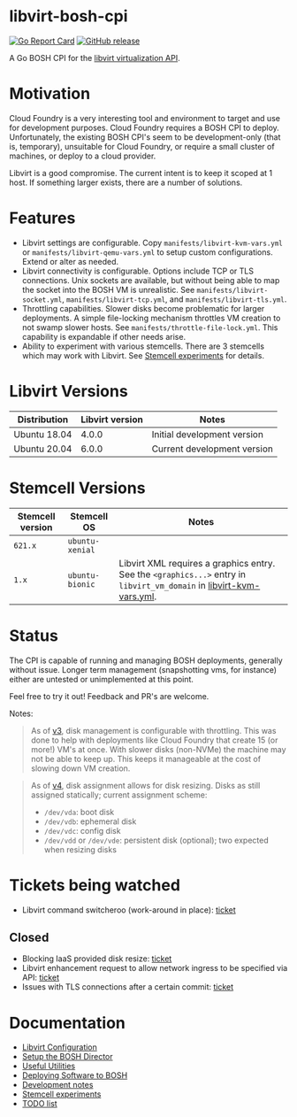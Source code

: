 # libvirt-bosh-cpi

[![Go Report Card](https://goreportcard.com/badge/github.com/a2geek/libvirt-bosh-cpi)](https://goreportcard.com/report/github.com/a2geek/libvirt-bosh-cpi)
[![GitHub release](https://img.shields.io/github/v/release/a2geek/libvirt-bosh-cpi)](https://github.com/a2geek/libvirt-bosh-cpi/releases/latest)

A Go BOSH CPI for the [libvirt virtualization API](https://libvirt.org/).

# Motivation

Cloud Foundry is a very interesting tool and environment to target and use for development purposes. Cloud Foundry requires a BOSH CPI to deploy. Unfortunately, the existing BOSH CPI's seem to be development-only (that is, temporary), unsuitable for Cloud Foundry, or require a small cluster of machines, or deploy to a cloud provider.

Libvirt is a good compromise. The current intent is to keep it scoped at 1 host. If something larger exists, there are a number of solutions.

# Features

* Libvirt settings are configurable. Copy `manifests/libvirt-kvm-vars.yml` or `manifests/libvirt-qemu-vars.yml` to setup custom configurations.  Extend or alter as needed.
* Libvirt connectivity is configurable. Options include TCP or TLS connections. Unix sockets are available, but without being able to map the socket into the BOSH VM is unrealistic. See `manifests/libvirt-socket.yml`, `manifests/libvirt-tcp.yml`, and `manifests/libvirt-tls.yml`.
* Throttling capabilities. Slower disks become problematic for larger deployments. A simple file-locking mechanism throttles VM creation to not swamp slower hosts. See `manifests/throttle-file-lock.yml`. This capability is expandable if other needs arise.
* Ability to experiment with various stemcells. There are 3 stemcells which may work with Libvirt. See [Stemcell experiments](docs/STEMCELLS.md) for details.

# Libvirt Versions

| Distribution | Libvirt version | Notes |
| --- | --- | --- |
| Ubuntu 18.04 | 4.0.0 | Initial development version |
| Ubuntu 20.04 | 6.0.0 | Current development version |

# Stemcell Versions

| Stemcell version | Stemcell OS | Notes |
| --- | --- | --- |
| `621.x` | `ubuntu-xenial` | |
| `1.x` | `ubuntu-bionic` | Libvirt XML requires a graphics entry. See the `<graphics...>` entry in `libvirt_vm_domain` in [libvirt-kvm-vars.yml](manifests/libvirt-kvm-vars.yml). |

# Status

The CPI is capable of running and managing BOSH deployments, generally without issue. Longer term management (snapshotting vms, for instance) either are untested or unimplemented at this point.

Feel free to try it out! Feedback and PR's are welcome.

Notes:

> As of [v3](https://github.com/a2geek/libvirt-bosh-cpi/releases/tag/v3), disk management is configurable with throttling. This was done to help with deployments like Cloud Foundry that create 15 (or more!) VM's at once. With slower disks (non-NVMe) the machine may not be able to keep up. This keeps it manageable at the cost of slowing down VM creation.

> As of [v4](https://github.com/a2geek/libvirt-bosh-cpi/releases/tag/v4), disk assignment allows for disk resizing. Disks as still assigned statically; current assignment scheme:
>  * `/dev/vda`: boot disk
>  * `/dev/vdb`: ephemeral disk
>  * `/dev/vdc`: config disk
>  * `/dev/vdd` or `/dev/vde`: persistent disk (optional); two expected when resizing disks

# Tickets being watched

* Libvirt command switcheroo (work-around in place): [ticket](https://github.com/digitalocean/go-libvirt/issues/87)

## Closed

* Blocking IaaS provided disk resize: [ticket](https://github.com/cloudfoundry/bosh-agent/issues/221)
* Libvirt enhancement request to allow network ingress to be specified via API: [ticket](https://bugzilla.redhat.com/show_bug.cgi?id=1761123)
* Issues with TLS connections after a certain commit: [ticket](https://github.com/digitalocean/go-libvirt/issues/89)

# Documentation

* [Libvirt Configuration](docs/CONFIG.md)
* [Setup the BOSH Director](docs/INSTALL.md)
* [Useful Utilities](docs/UTILITIES.md)
* [Deploying Software to BOSH](docs/DEPLOYMENT.md)
* [Development notes](docs/DEVELOPING.md)
* [Stemcell experiments](docs/STEMCELLS.md)
* [TODO list](docs/TODO.md)
